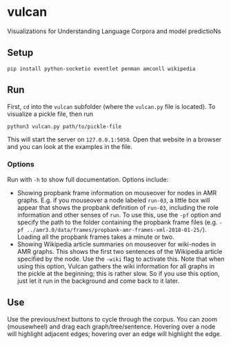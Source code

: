 # vulcan
 Visualizations for Understanding Language Corpora and model predictioNs

## Setup

```
pip install python-socketio eventlet penman amconll wikipedia
```

## Run

First, `cd` into the `vulcan` subfolder (where the `vulcan.py` file is located). To visualize a pickle file, then run

```
python3 vulcan.py path/to/pickle-file
```

This will start the server on `127.0.0.1:5050`. Open that website in a browser and you can look at the examples in the file.

### Options

Run with `-h` to show full documentation. Options include:

* Showing propbank frame information on mouseover for nodes in AMR graphs. E.g. if you mouseover a node labeled `run-03`, a little box will appear that shows the propbank definition of `run-03`, including the role information and other senses of `run`. To use this, use the `-pf` option and specify the path to the folder containing the propbank frame files (e.g. `-pf ../amr3.0/data/frames/propbank-amr-frames-xml-2018-01-25/`). Loading all the propbank frames takes a minute or two.
* Showing Wikipedia article summaries on mouseover for wiki-nodes in AMR graphs. This shows the first two sentences of the Wikipedia article specified by the node. Use the `-wiki` flag to activate this. Note that when using this option, Vulcan gathers the wiki information for all graphs in the pickle at the beginning; this is rather slow. So if you use this option, just let it run in the background and come back to it later.

## Use

Use the previous/next buttons to cycle through the corpus. You can zoom (mousewheel) and drag each graph/tree/sentence. Hovering over a node will highlight adjacent edges; hovering over an edge will highlight the edge.
